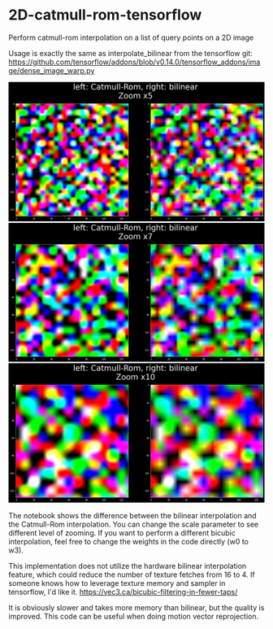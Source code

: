 # 2D-catmull-rom-tensorflow
Perform catmull-rom interpolation on a list of query points on a 2D image

Usage is exactly the same as interpolate_bilinear from the tensorflow git: https://github.com/tensorflow/addons/blob/v0.14.0/tensorflow_addons/image/dense_image_warp.py

![](zoom5.png)
![](zoom7.png)
![](zoom10.png)

The notebook shows the difference between the bilinear interpolation and the Catmull-Rom interpolation. You can change the scale parameter to see different level of zooming. If you want to perform a different bicubic interpolation, feel free to change the weights in the code directly (w0 to w3). 

This implementation does not utilize the hardware bilinear interpolation feature, which could reduce the number of texture fetches from 16 to 4. If someone knows how to leverage texture memory and sampler in tensorflow, I'd like it. https://vec3.ca/bicubic-filtering-in-fewer-taps/

It is obviously slower and takes more memory than bilinear, but the quality is improved. This code can be useful when doing motion vector reprojection.

